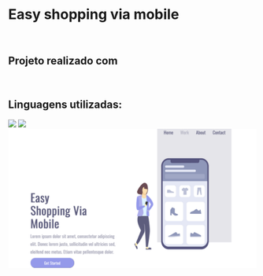 <h1>Easy shopping via mobile</h1>
<br>
<h2>Projeto realizado com <a href="https://rodolfomori.com.br/devclub/"></a></h2>
<br>
<h2>Linguagens utilizadas:</h2>
<img src="https://img.shields.io/badge/HTML5-E34F26?style=for-the-badge&logo=html5&logoColor=white"/>
<img src="https://img.shields.io/badge/CSS3-1572B6?style=for-the-badge&logo=css3&logoColor=white"/>
<img src="https://github.com/DanielTiozo/easy-shopping-via-mobile/blob/master/assets/print-easy-mobile.png"/>
